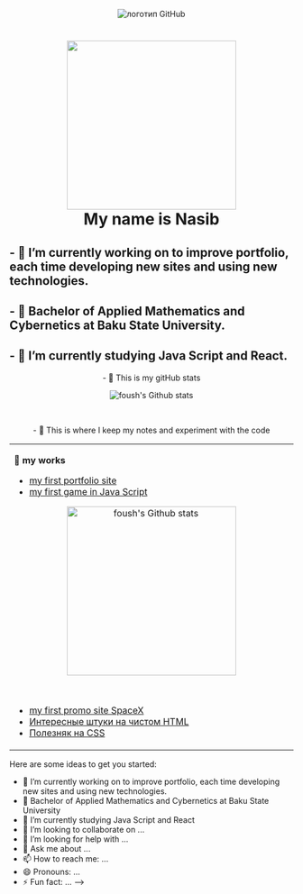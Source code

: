 <p align='center'>
  <img  src="https://media.giphy.com/media/du3J3cXyzhj75IOgvA/giphy.gif" alt="логотип GitHub">
</p>

<h1 align="center"><img width="300px" src="https://media.giphy.com/media/vmfAVNcudRYli/giphy.gif"> <br>My name is Nasib</h1>

<h2>
- 🔭 I’m currently working on to improve portfolio, each time developing new sites and using new technologies.</h2>
<h2>
- 🌱 Bachelor of Applied Mathematics and Cybernetics at Baku State University.
</h2>
<h2>
- 🌱 I’m currently studying Java Script and React.
</h2>

<p align="center">
- 🔭 This is my gitHub stats
</p>
<p align="center">
  <img src="https://github-readme-stats.vercel.app/api?username=mr-crodo&show_icons=true&border=true" alt="foush's Github stats">
</p><br>

<p align="center">
- 🔭 This is where I keep my notes and experiment with the code
</p>
<!--
**mr-crodo/mr-crodo** is a ✨ _special_ ✨ repository because its `README.md` (this file) appears on your GitHub profile. https://media.giphy.com/media/hTx7NalHuPFYimYxR6/giphy.gif
-->

<table><tr><td valign="top" width="50%">

**:memo: my works**

- [my first portfolio site](https://mr-crodo.github.io/site1/)
- [my first game in Java Script](https://mr-crodo.github.io/game1/)
<p align="center">
  <img width="300px" src="https://github-readme-stats.vercel.app/api?username=mr-crodo&show_icons=true&border=true" alt="foush's Github stats">
</p><br>

- [my first promo site SpaceX](https://mr-crodo.github.io/spacex/)
- [Интересные штуки на чистом HTML ](https://gist.github.com/chrisryana/303fe64e5a42b395b0ef1bcd14830492)
- [Полезняк на CSS](https://gist.github.com/chrisryana/17bdb7ba64f189201cb8e81421e30106)

</td></tr></table>

Here are some ideas to get you started:

- 🔭 I’m currently working on to improve portfolio, each time developing new sites and using new technologies.
- 🌱 Bachelor of Applied Mathematics and Cybernetics at Baku State University
- 🌱 I’m currently studying Java Script and React
- 👯 I’m looking to collaborate on ...
- 🤔 I’m looking for help with ...
- 💬 Ask me about ...
- 📫 How to reach me: ...
- 😄 Pronouns: ...
- ⚡ Fun fact: ...
-->

